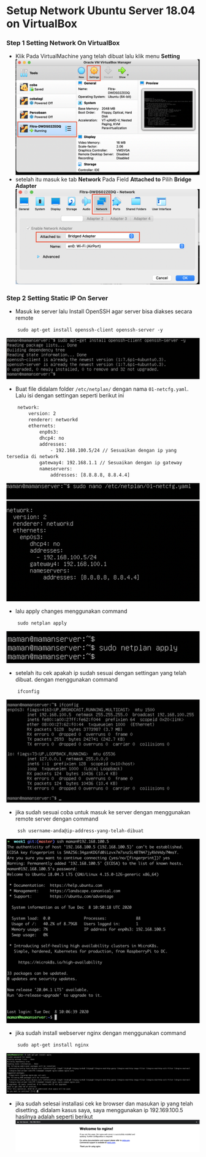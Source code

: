 # Setup Network Ubuntu Server 18.04 on VirtualBox

### Step 1 Setting Network On VirtualBox
- Klik Pada VirtualMachine yang telah dibuat lalu klik menu **Setting**
 ![alt text](https://github.com/fitraaditama7/DumbwaysBootcamp/blob/master/week1/VIRTUAL%20BOX%20-%20SETTING%20NETWORK/img/1.png?raw=true)
- setelah itu masuk ke tab **Network** Pada Field **Attached to** Pilih **Bridge Adapter**
 ![alt text](https://github.com/fitraaditama7/DumbwaysBootcamp/blob/master/week1/VIRTUAL%20BOX%20-%20SETTING%20NETWORK/img/2.png?raw=true)

### Step 2 Setting Static IP On Server
- Masuk ke server lalu Install OpenSSH agar server bisa diakses secara remote
```
    sudo apt-get install openssh-client openssh-server -y
```
 ![alt text](https://github.com/fitraaditama7/DumbwaysBootcamp/blob/master/week1/VIRTUAL%20BOX%20-%20SETTING%20NETWORK/img/3.png?raw=true)

- Buat file didalam folder `/etc/netplan/` dengan nama `01-netcfg.yaml`. Lalu isi dengan settingan seperti berikut ini

```
    network:
        version: 2
        renderer: networkd
        ethernets:
            enp0s3:
            dhcp4: no
            addresses: 
                - 192.168.100.5/24 // Sesuaikan dengan ip yang tersedia di network
            gateway4: 192.168.1.1 // Sesuaikan dengan ip gateway
            nameservers:
                addresses: [8.8.8.8, 8.8.4.4]
```
 ![alt text](https://github.com/fitraaditama7/DumbwaysBootcamp/blob/master/week1/VIRTUAL%20BOX%20-%20SETTING%20NETWORK/img/4.png?raw=true)
 ![alt text](https://github.com/fitraaditama7/DumbwaysBootcamp/blob/master/week1/VIRTUAL%20BOX%20-%20SETTING%20NETWORK/img/5.png?raw=true)

- lalu apply changes menggunakan command

```
    sudo netplan apply
```
 ![alt text](https://github.com/fitraaditama7/DumbwaysBootcamp/blob/master/week1/VIRTUAL%20BOX%20-%20SETTING%20NETWORK/img/6.png?raw=true)

- setelah itu cek apakah ip sudah sesuai dengan settingan yang telah dibuat. dengan menggunakan command

```
    ifconfig
```
 ![alt text](https://github.com/fitraaditama7/DumbwaysBootcamp/blob/master/week1/VIRTUAL%20BOX%20-%20SETTING%20NETWORK/img/12.png?raw=true)

- jika sudah sesuai coba untuk masuk ke server dengan menggunakan remote server dengan command
```
    ssh username-anda@ip-address-yang-telah-dibuat
```
 ![alt text](https://github.com/fitraaditama7/DumbwaysBootcamp/blob/master/week1/VIRTUAL%20BOX%20-%20SETTING%20NETWORK/img/8.png?raw=true)

- jika sudah install webserver nginx dengan menggunakan command

```
    sudo apt-get install nginx
```
 ![alt text](https://github.com/fitraaditama7/DumbwaysBootcamp/blob/master/week1/VIRTUAL%20BOX%20-%20SETTING%20NETWORK/img/9.png?raw=true)

- jika sudah selesai installasi cek ke browser dan masukan ip yang telah disetting. didalam kasus saya, saya menggunakan ip 192.169.100.5 hasilnya adalah seperti berikut
 ![alt text](https://github.com/fitraaditama7/DumbwaysBootcamp/blob/master/week1/VIRTUAL%20BOX%20-%20SETTING%20NETWORK/img/10.png?raw=true)


